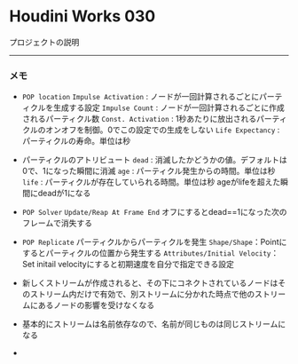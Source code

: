 # Houdini Works 030

プロジェクトの説明

---

### メモ

- `POP location`
  `Impulse Activation` : ノードが一回計算されるごとにパーティクルを生成する設定
  `Impulse Count` : ノードが一回計算されるごとに作成されるパーティクル数
  `Const. Activation` : 1秒あたりに放出されるパーティクルのオンオフを制御。0でこの設定での生成をしない
  `Life Expectancy` : パーティクルの寿命。単位は秒

- パーティクルのアトリビュート
  `dead` : 消滅したかどうかの値。デフォルトは0で、1になった瞬間に消滅
  `age` : パーティクル発生からの時間。単位は秒
  `life` : パーティクルが存在していられる時間。単位は秒
  ageがlifeを超えた瞬間にdeadが1になる

- `POP Solver`
  `Update/Reap At Frame End`
  オフにするとdead==1になった次のフレームで消失する

- `POP Replicate`
  パーティクルからパーティクルを発生
  `Shape/Shape`：Pointにするとパーティクルの位置から発生する
  `Attributes/Initial Velocity`：Set initail velocityにすると初期速度を自分で指定できる設定

- 新しくストリームが作成されると、その下にコネクトされているノードはそのストリーム内だけで有効で、別ストリームに分かれた時点で他のストリームにあるノードの影響を受けなくなる

- 基本的にストリームは名前依存なので、名前が同じものは同じストリームになる

- 